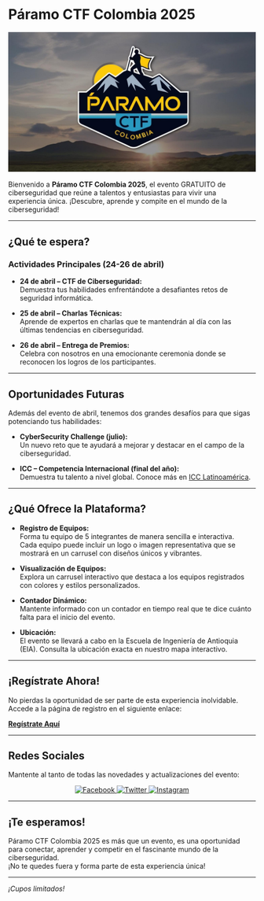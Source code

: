 # Páramo CTF Colombia 2025

![Páramo CTF Logo](./src/assets/Logo_Paramo_CTF.png)

Bienvenido a **Páramo CTF Colombia 2025**, el evento GRATUITO de ciberseguridad que reúne a talentos y entusiastas para vivir una experiencia única. ¡Descubre, aprende y compite en el mundo de la ciberseguridad!

---

## ¿Qué te espera?

### Actividades Principales (24-26 de abril)
- **24 de abril – CTF de Ciberseguridad:**  
  Demuestra tus habilidades enfrentándote a desafiantes retos de seguridad informática.
  
- **25 de abril – Charlas Técnicas:**  
  Aprende de expertos en charlas que te mantendrán al día con las últimas tendencias en ciberseguridad.
  
- **26 de abril – Entrega de Premios:**  
  Celebra con nosotros en una emocionante ceremonia donde se reconocen los logros de los participantes.

---

## Oportunidades Futuras

Además del evento de abril, tenemos dos grandes desafíos para que sigas potenciando tus habilidades:

- **CyberSecurity Challenge (julio):**  
  Un nuevo reto que te ayudará a mejorar y destacar en el campo de la ciberseguridad.
  
- **ICC – Competencia Internacional (final del año):**  
  Demuestra tu talento a nivel global. Conoce más en [ICC Latinoamérica](https://icclatinoamerica.org/).

---

## ¿Qué Ofrece la Plataforma?

- **Registro de Equipos:**  
  Forma tu equipo de 5 integrantes de manera sencilla e interactiva.  
  Cada equipo puede incluir un logo o imagen representativa que se mostrará en un carrusel con diseños únicos y vibrantes.

- **Visualización de Equipos:**  
  Explora un carrusel interactivo que destaca a los equipos registrados con colores y estilos personalizados.

- **Contador Dinámico:**  
  Mantente informado con un contador en tiempo real que te dice cuánto falta para el inicio del evento.

- **Ubicación:**  
  El evento se llevará a cabo en la Escuela de Ingeniería de Antioquia (EIA). Consulta la ubicación exacta en nuestro mapa interactivo.

---

## ¡Regístrate Ahora!

No pierdas la oportunidad de ser parte de esta experiencia inolvidable.  
Accede a la página de registro en el siguiente enlace:

[**Regístrate Aquí**](https://dr7-zombie.github.io/CTF_PARAMO_COLOMBIA_2025/#/registro)

---

## Redes Sociales

Mantente al tanto de todas las novedades y actualizaciones del evento:

<div align="center">
  <a href="https://www.facebook.com/" target="_blank">
    <img src="https://img.shields.io/badge/Facebook-%231877F2.svg?style=for-the-badge&logo=facebook&logoColor=white" alt="Facebook"/>
  </a>
  <a href="https://twitter.com/" target="_blank">
    <img src="https://img.shields.io/badge/Twitter-%231DA1F2.svg?style=for-the-badge&logo=twitter&logoColor=white" alt="Twitter"/>
  </a>
  <a href="https://www.instagram.com/" target="_blank">
    <img src="https://img.shields.io/badge/Instagram-%23E4405F.svg?style=for-the-badge&logo=instagram&logoColor=white" alt="Instagram"/>
  </a>
</div>

---

## ¡Te esperamos!

Páramo CTF Colombia 2025 es más que un evento, es una oportunidad para conectar, aprender y competir en el fascinante mundo de la ciberseguridad.  
¡No te quedes fuera y forma parte de esta experiencia única!

---

*¡Cupos limitados!*
